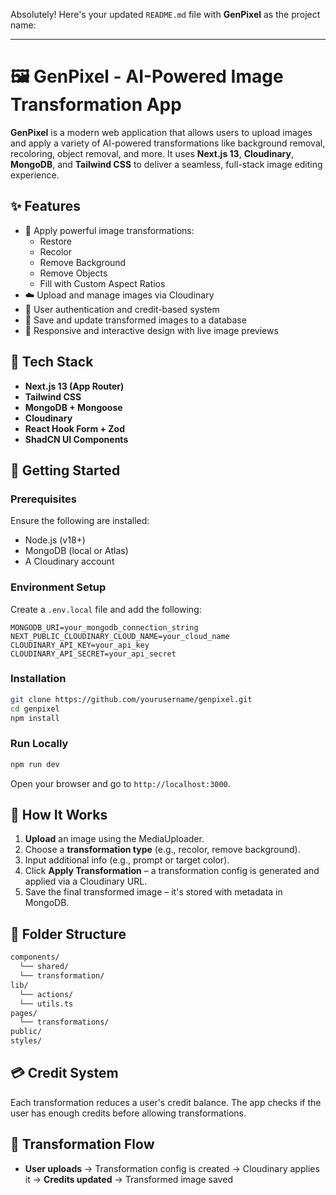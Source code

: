 Absolutely! Here's your updated `README.md` file with **GenPixel** as the project name:

---

# 🖼️ GenPixel - AI-Powered Image Transformation App

**GenPixel** is a modern web application that allows users to upload images and apply a variety of AI-powered transformations like background removal, recoloring, object removal, and more. It uses **Next.js 13**, **Cloudinary**, **MongoDB**, and **Tailwind CSS** to deliver a seamless, full-stack image editing experience.

## ✨ Features

- 🔄 Apply powerful image transformations:
  - Restore
  - Recolor
  - Remove Background
  - Remove Objects
  - Fill with Custom Aspect Ratios
- ☁️ Upload and manage images via Cloudinary
- 👤 User authentication and credit-based system
- 💾 Save and update transformed images to a database
- 📐 Responsive and interactive design with live image previews

## 🔧 Tech Stack

- **Next.js 13 (App Router)**
- **Tailwind CSS**
- **MongoDB + Mongoose**
- **Cloudinary**
- **React Hook Form + Zod**
- **ShadCN UI Components**

## 🚀 Getting Started

### Prerequisites

Ensure the following are installed:

- Node.js (v18+)
- MongoDB (local or Atlas)
- A Cloudinary account

### Environment Setup

Create a `.env.local` file and add the following:

```env
MONGODB_URI=your_mongodb_connection_string
NEXT_PUBLIC_CLOUDINARY_CLOUD_NAME=your_cloud_name
CLOUDINARY_API_KEY=your_api_key
CLOUDINARY_API_SECRET=your_api_secret
```

### Installation

```bash
git clone https://github.com/yourusername/genpixel.git
cd genpixel
npm install
```

### Run Locally

```bash
npm run dev
```

Open your browser and go to `http://localhost:3000`.

## 🧠 How It Works

1. **Upload** an image using the MediaUploader.
2. Choose a **transformation type** (e.g., recolor, remove background).
3. Input additional info (e.g., prompt or target color).
4. Click **Apply Transformation** – a transformation config is generated and applied via a Cloudinary URL.
5. Save the final transformed image – it's stored with metadata in MongoDB.

## 📁 Folder Structure

```bash
components/
  └── shared/
  └── transformation/
lib/
  └── actions/
  └── utils.ts
pages/
  └── transformations/
public/
styles/
```

## 💳 Credit System

Each transformation reduces a user's credit balance. The app checks if the user has enough credits before allowing transformations.

## 🧩 Transformation Flow

- **User uploads** → Transformation config is created → Cloudinary applies it → **Credits updated** → Transformed image saved

